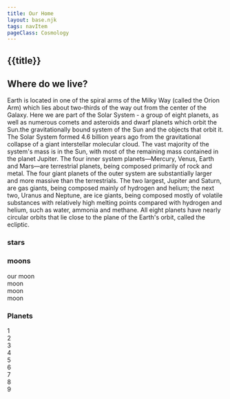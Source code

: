 ```yaml
---
title: Our Home
layout: base.njk
tags: navItem
pageClass: Cosmology
---
```

## {{title}}
<section class="bio">
<h2>Where do we live?</h2>
<p>Earth is located in one of the spiral arms of the Milky Way (called the Orion Arm) which lies about two-thirds of the way out from the center of the Galaxy. Here we are part of the Solar System - a group of eight planets, as well as numerous comets and asteroids and dwarf planets which orbit the Sun.the gravitationally bound system of the Sun and the objects that orbit it. The Solar System formed 4.6 billion years ago from the gravitational collapse of a giant interstellar molecular cloud. The vast majority of the system's mass is in the Sun, with most of the remaining mass contained in the planet Jupiter. The four inner system planets—Mercury, Venus, Earth and Mars—are terrestrial planets, being composed primarily of rock and metal. The four giant planets of the outer system are substantially larger and more massive than the terrestrials. The two largest, Jupiter and Saturn, are gas giants, being composed mainly of hydrogen and helium; the next two, Uranus and Neptune, are ice giants, being composed mostly of volatile substances with relatively high melting points compared with hydrogen and helium, such as water, ammonia and methane. All eight planets have nearly circular orbits that lie close to the plane of the Earth's orbit, called the ecliptic.</p>
</section>
<h3>stars</h3>
<section class="grid4">
<div class="location">

</div>
</section>
<h3>moons</h3>
<section class="grid4">
<div class="location">
our moon
</div>
<div class="location">
moon
</div>
<div class="location">
moon
</div>
<div class="location">
moon

</div>
</section>
<h3>Planets</h3>
<section class="grid4">
<div class="planet">
1
</div>
<div class="planet">
2
</div>
<div class="planet">
3
</div>
<div class="planet">
4
</div>
<div class="planet">
5
</div>
<div class="planet">
6
</div>
<div class="planet">
7
</div>
<div class="planet">
8
</div>
<div class="planet">
9
</div>
</section>